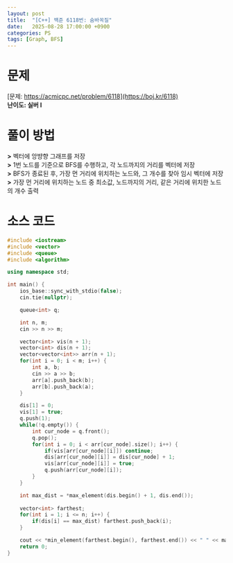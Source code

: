 ```yaml
---
layout: post
title:  "[C++] 백준 6118번: 숨바꼭질"
date:   2025-08-28 17:00:00 +0900
categories: PS
tags: [Graph, BFS]
---
```


# 문제

[문제: https://acmicpc.net/problem/6118](https://boj.kr/6118)   
**난이도: 실버 I**

# 풀이 방법  

**>** 벡터에 앙뱡향 그래프를 저장  
**>** 1번 노드를 기준으로 BFS를 수행하고, 각 노드까지의 거리를 벡터에 저장  
**>** BFS가 종료된 후, 가장 먼 거리에 위치하는 노드와, 그 개수를 찾아 임시 벡터에 저장  
**>** 가장 먼 거리에 위치하는 노드 중 최소값, 노드까지의 거리, 같은 거리에 위치한 노드의 개수 출력  

# 소스 코드

```cpp
#include <iostream>
#include <vector>
#include <queue>
#include <algorithm>

using namespace std;

int main() {
    ios_base::sync_with_stdio(false);
    cin.tie(nullptr);

    queue<int> q;

    int n, m;
    cin >> n >> m;

    vector<int> vis(n + 1);
    vector<int> dis(n + 1);
    vector<vector<int>> arr(n + 1);
    for(int i = 0; i < m; i++) {
        int a, b;
        cin >> a >> b;
        arr[a].push_back(b);
        arr[b].push_back(a);
    }

    dis[1] = 0;
    vis[1] = true;
    q.push(1);
    while(!q.empty()) {
        int cur_node = q.front();
        q.pop();
        for(int i = 0; i < arr[cur_node].size(); i++) {
            if(vis[arr[cur_node][i]]) continue;
            dis[arr[cur_node][i]] = dis[cur_node] + 1;
            vis[arr[cur_node][i]] = true;
            q.push(arr[cur_node][i]);
        }
    }

    int max_dist = *max_element(dis.begin() + 1, dis.end());
    
    vector<int> farthest;
    for(int i = 1; i <= n; i++) {
        if(dis[i] == max_dist) farthest.push_back(i);
    }

    cout << *min_element(farthest.begin(), farthest.end()) << " " << max_dist << " " << farthest.size() << "\n";
    return 0;
}
```
